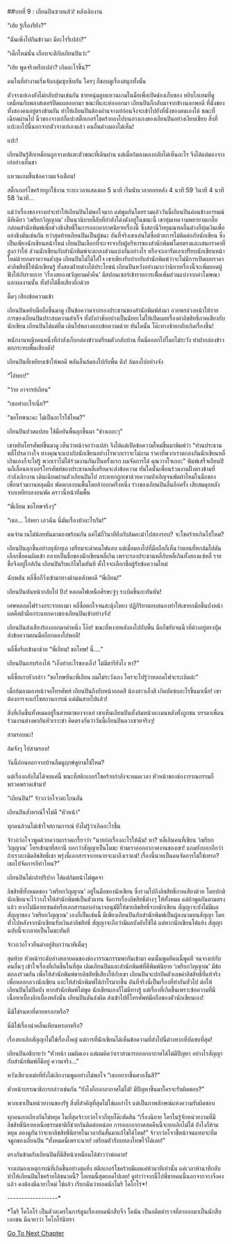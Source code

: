 ##บทที่ 9 : เถียนปินซวยแล้ว!
หลังเลิกงาน

“เฮ้ย รู้เรื่องรึยัง?”

“ฉันเพิ่งไปกินข้าวมา มีอะไรรึเปล่า?”

“เด็กใหม่นั่น เกือบจะตีกับเถียนปินว่ะ”

“เฮ้ย พูดจริงหรือเปล่า? เกิดอะไรขึ้น?”


คนในที่ทำงานเริ่มจับกลุ่มซุบซิบกัน ใครๆ ก็ชอบดูเรื่องสนุกทั้งนั้น

ตัวจางเย่เองยังไม่กลับบ้านเช่นกัน ชายหนุ่มลูบแหวนเกมในมือเพื่อเปิดช่องเก็บของ หยิบไอเทมที่ดูเหมือนกับพลาสเตอร์ปิดแผลออกมา ขณะที่แกะห่อออกมา เถียนปินก็กลับมาจากข้างนอกพอดี ที่นั่งของทั้งสองคนอยู่ตรงข้ามกัน ทำให้เถียนปินต้องผ่านจางเย่ก่อนจึงจะเข้าไปยังที่นั่งของตนเองได้ 
ขณะที่เฉียดผ่านไป นิ้วของจางเย่ก็แปะสติ๊กเกอร์โชคร้ายลงไปบนกางเกงของเถียนปินอย่างเงียบเชียบ สิ่งที่แปะลงไปนี้นอกจากตัวจางเย่เองแล้ว คนอื่นต่างมองไม่เห็น!

แปะ!

เถียนปินรู้สึกเหมือนถูกจางเย่แตะตัวขณะที่เดินผ่าน แต่เมื่อก้มลงมองกลับไม่เห็นอะไร จึงได้แต่มองจางเย่อย่างเย็นชา

แหวนเกมขึ้นข้อความแจ้งเตือน!

สติ๊กเกอร์โชคร้ายถูกใช้งาน ระยะเวลาแสดงผล 5 นาที เริ่มนับเวลาถอยหลัง 4 นาที 59 วินาที 4 นาที 58 วินาที…

แม้ว่าเรื่องของจางเย่จะทำให้เถียนปินไม่พอใจมาก แต่พูดกันโดยรวมแล้ววันนี้เถียนปินค่อนข้างอารมณ์ดีทีเดียว ‘เพรียกวิญญาณ’ เป็นนวนิยายลี้ลับที่กำลังโด่งดังอยู่ในขณะนี้ เขาทุ่มเทความพยายามเกลี้ยกล่อมสำนักพิมพ์เพื่อช่วงชิงสิทธิ์ในการออกอากาศนิยายเรื่องนี้ ซึ่งสถานีวิทยุมณฑลอื่นต่างก็ทุ่มเงินเพื่อแย่งชิงมันเช่นกัน ทว่าสุดท้ายเถียนปินเป็นผู้ชนะ อันที่จริงเขาเล่นไม่ซื่อด้วยการไม่ติดต่อกับนักเขียน ซึ่งเป็นเพียงนักเขียนหน้าใหม่ เถียนปินเลือกที่จะเจรจากับผู้บริหารของสำนักพิมพ์โดยตรงและเสนอราคาที่สูงกว่าให้ ส่วนนักเขียนกับสำนักพิมพ์จะตกลงส่วนแบ่งกันอย่างไร หรือจะเอารัดเอาเปรียบนักเขียนหน้าใหม่ด้วยกดราคาจนต่ำสุด เถียนปินไม่ได้ใส่ใจ เขาเพียงรับปากกับสำนักพิมพ์ว่าจะไม่มีการเปิดเผยราคาค่าลิขสิทธิ์ให้นักเขียนรู้ ทั้งสองฝ่ายต่างได้ประโยชน์ เถียนปินหวังอย่างมากว่านิยายเรื่องนี้จะเพิ่มยอดผู้ฟังให้กับรายการ ‘เรื่องสยองขวัญยามค่ำคืน’ มีสปอนเซอร์เข้ารายการเพิื่อเพิ่มส่วนแบ่งจากค่าโฆษณาและผลงานนั้น ทั้งยังได้ชื่อเสียงอีกด้วย

ติ๊ดๆ เสียงข้อความเข้า 

เถียนปินหยิบมือถือขึ้นมาดู เป็นข้อความจากรองประธานของสำนักพิมพ์ส่งมา อวยพรล่วงหน้าให้รายการของเถียนปินประสบความสำเร็จ ทั้งยังกำชับอย่างเป็นนัยยะไม่ให้เปิดเผยเรื่องค่าลิขสิทธิ์ภาคเสียงกับนักเขียน เถียนปินได้แต่ยิ้ม เดินไปพลางตอบข้อความด้วย ทันใดนั้น โต๊ะทางซ้ายกลับเกิดเรื่องขึ้น!

พนักงานหญิงคนหนึ่งที่กำลังเก็บกล่องข้าวเตรียมตัวกลับบ้าน ยื่นมือออกไปโดยไม่ระวัง ทำฝากล่องข้าวตกกระทบพื้นเสียงดัง!

เถียนปินที่เหยียบเข้าให้พอดี พลันลื่นล้มลงไปกับพื้น ตึง! ล้มลงไปอย่างจัง

“ไอ้หยา!”

“ว้าย อาจารย์เถียน”

“เธอทำอะไรเนี่ย?”

“ขอโทษนะคะ ไม่เป็นอะไรใช่ไหม?”

เถียนปินปวดแปลบ ใช้มือยันพื้นลุกขึ้นมา “ช่างเถอะๆ”

เขาหยิบโทรศัพท์ขึ้นมาดู เห็นว่าหน้าจอว่างเปล่า จึงได้แต่เปิดข้อความใหม่ขึ้นมาพิมพ์ว่า “ท่านประธานหลี่โปรดวางใจ ทางคุณจะแบ่งกับนักเขียนอย่างไรพวกเราจะไม่ถาม ราคาที่พวกเราตกลงกันนักเขียนหลี่เกินเองก็จะไม่รู้ พวกเราไม่ได้ร่วมงานกันเป็นครั้งแรก ผมจัดการได้ คุณวางใจเถอะ" พิมพ์เสร็จเถียนปินก็เลื่อนหาเบอร์โทรศัพท์ของประธานหลี่เตรียมจะส่งข้อความ ทันใดนั้นเพื่อนร่วมงานฝั่งตรงข้ามที่กำลังเลิกงาน เดินเฉียดผ่านตัวเถียนปินไป กระแทกถูกเขาด้วยความบังเอิญจนพัดผ้าไหมในมือของเพื่อนร่วมงานหลุดมือ พัดตกลงบนพื้นโดยอ้าออกครึ่งหนึ่ง ร่างของเถียนปินลื่นอีกครั้ง เสียสมดุลหลังจากเหยียบลงบนพัด คราวนี้หน้าทิ่มพื้น

“พี่เถียน ขอโทษจริงๆ”

“เธอ... ไอ้หยา เอวฉัน นี่มันเรื่องบ้าอะไรกัน!”

คนจำนวนไม่น้อยหันมามองพร้อมกัน แค่ไม่กี่วินาทีถึงกับล้มคะมำไปสองรอบ? จะโชคร้ายเกินไปไหม? 

เถียนปินลุกขึ้นอย่างทุลักทุเล เตรียมจะด่าคนไฟแลบ แต่เมื่อมองไปที่มือถือก็เห็นว่าตอนที่หกล้มไปดันเลือกชื่อคนผิดเข้า กลายเป็นชื่อของนักเขียนหลี่เกิน เพราะรองประธานหลี่กับหลี่เกินทั้งสองแซ่หลี่ รายชื่อจึงอยู่ใกล้กัน เถียนปินรีบแก้ไขในทันที ตั้งใจจะเลือกชื่อผู้รับข้อความใหม่

ฉับพลัน หลี่ซื่อก็วิ่งเข้ามาทางด้านหลังพอดี “พี่เถียน!” 

เถียนปินหันหน้ากลับไป ปัง! หลอดไฟเหนือศีรษะจู่ๆ ระเบิดขึ้นกะทันหัน!

เศษหลอดไฟร่วงกระจายลงมา หลี่ซื่อตกใจจนสะดุ้งโหยง ปฏิกิริยาตอบสนองทำให้เขายกมือขึ้นบังหน้า ผลคือฝ่ามือกระแทกคางของเถียนปินเข้าอย่างจัง!

เถียนปินส่งเสียงร้องออกมาคำหนึ่ง โอ๊ย! ขณะที่หงายหลังลงไปกับพื้น มือก็ขยับจนนิ้วที่ค้างอยู่ตรงปุ่มส่งข้อความบนมือถือกดลงไปพอดี!

หลี่ซื่อรีบเข้ามาช่วย “พี่เถียน! ขอโทษ! นี่....”

เถียนปินแทบร้องไห้ “เอ็งทำอะไรของเอ็ง! ไม่มีตารึยังไง หา?”

หลี่ซื่อเกาหัวกล่าว “ขอโทษทีนะพี่เถียน ผมไม่ระวังเอง ใครจะไปรู้ว่าหลอดไฟจะระเบิดล่ะ” 


เมื่อก้มลงมองหน้าจอโทรศัพท์ เถียนปินถึงกับหน้าถอดสี น้องสาวเอ็งสิ เกิดบัดซบอะไรขึ้นมาเนี่ย! เขาต้องการจะแก้ไขสถานการณ์ แต่มันสายไปแล้ว!

สิ่งที่เกิดขึ้นทั้งหมดอยู่ในสายตาของจางเย่ เขาเห็นเถียนปินทั้งล้มหน้าคะเมนหลังทั้งถูกชน บรรดาเพื่อนร่วมงานต่างพากันหัวเราะขำ คิดตรงกันว่าวันนี้เถียนปินดวงซวยจริงๆ!

สามรอบนะ!

ล้มจังๆ ไปสามรอบ!

วันนี้ก่อนออกจากบ้านลืมดูฤกษ์ดูยามใช่ไหม?

แต่เรื่องกลับไม่ได้จบแค่นี้ ขณะที่สติกเกอร์โชคร้ายกำลังจะหมดเวลา หัวหน้าของช่องวรรณกรรมก็พรวดพราดเข้ามา!

“เถียนปิน!” จ้าวกว๋อโจวตะโกนลั่น

เถียนปินสังหรณ์ใจไม่ดี “หัวหน้า”

ทุกคนล้วนไม่เข้าใจสถานการณ์ ยังไม่รู้ว่าเกิดอะไรขึ้น

จ้าวกว๋อโจวพูดด้วยความกราดเกรี้ยวว่า “นายก่อเรื่องอะไรให้ฉัน! หา? หลี่เกินคนที่เขียน ‘เพรียกวิญญาณ’ โทรเข้ามาที่สถานี บอกว่าสัญญาเป็นโมฆะ ห้ามเราออกอากาศงานของเขา! แถมยังบอกอีกว่าถ้าเราละเมิดลิขสิทธิ์เขา พรุ่งนี้เอกสารจากทนายจะมาถึงเราแน่! เรื่องนี้นายเป็นคนจัดการไม่ใช่เหรอ? เธอไปจัดการอีท่าไหน?”

เถียนปินไม่กล้าปริปาก ได้แต่ก้มหน้าไม่พูดจา

ลิขสิทธิ์ทั้งหมดของ ‘เพรียกวิญญาณ’ อยู่ในมือของนักเขียน ซึ่งรวมไปถึงลิขสิทธิ์ภาคเสียงด้วย โดยปกตินักเขียนจะไว้วางใจให้สำนักพิมพ์เป็นตัวแทน จัดการเรื่องลิขสิทธิ์ต่างๆ ให้ทั้งหมด แต่ถ้าพูดกันตามตรงแล้ว หากไม่มีลายเซนต์หรือเอกสารมอบอำนาจอนุมัติให้ขายลิขสิทธิ์จากนักเขียน สัญญาจะยังไม่มีผล สัญญาของ ‘เพรียกวิญญาณ’ เองก็เป็นเช่นนี้ มีเพียงเถียนปินกับสำนักพิมพ์เป็นผู้ลงนามบนสัญญา โดยทั่วไปหลังจากนักเขียนรับเงินค่าลิขสิทธิ์ สัญญาจะถือว่ามีผลบังคับใช้ได้ แต่หากนักเขียนโต้แย้ง สัญญาฉบับนี้จะกลายเป็นโมฆะทันที

จ้าวกว๋อโจวยืนด่าอยู่สิบกว่านาทีเต็มๆ

สุดท้าย หัวหน้าระดับล่างหลายคนของช่องวรรณกรรมพากันเข้ามา คนนั้นพูดทีคนนี้พูดที จนจางเย่กับคนอื่นๆ เข้าใจเรื่องที่เกิดขึ้นในที่สุด เดิมเถียนปินและสำนักพิมพ์ที่ตีพิมพ์นิยาย ‘เพรียกวิญญาณ’ มีข้อตกลงร่วมกัน เพื่อให้สำนักพิมพ์ขายลิขสิทธิ์เสียงให้กับเขา เถียนปินจะปกปิดตัวเลขค่าลิขสิทธิ์ที่แท้จริงเพื่อหลอกลวงนักเขียน และให้สำนักพิมพ์ได้กำไรมากขึ้น อันที่จริงนี่เป็นเรื่องที่ทำกันทั่วไป ต่อให้เถียนปินไม่ปิดบัง หากสำนักพิมพ์ไม่พูด นักเขียนเองก็ไม่มีทางรู้ แต่เรื่องที่เกิดขึ้นเพราะข้อความที่มีเนื้อหาเบื้องลึกเบื้องหลังนั่น เถียนปินดันส่งผิด ส่งเข้าไปที่โทรศัพท์มือถือของตัวนักเขียนเอง! 

นี่มิใช่รนหาที่ตายหรอกหรือ? 

นี่มิใช่เรื่องน่าคลื่นเหียนหรอกหรือ?

เรื่องยกเลิกสัญญาไม่ใช่เรื่องใหญ่ แต่การที่นักเขียนได้เห็นข้อความที่ส่งไปนี่ต่างหากที่บัดซบที่สุด! 

เถียนปินอธิบายว่า “หัวหน้า ผมผิดเอง แต่ผมคิดว่าเราสามารถออกอากาศได้ไม่มีปัญหา อย่างไรสัญญากับสำนักพิมพ์ก็มีอยู่ ความจริง…”

หวังเสียวเหม่ยที่ยังไม่เลิกงานพูดอย่างไม่พอใจ “เธออยากขึ้นศาลงั้นสิ?”

หัวหน้าบรรณาธิการกล่าวเช่นกัน “ยังไงก็ออกอากาศไม่ได้! มีปัญหาขึ้นมาใครจะรับผิดชอบ?”

พวกเขาเป็นหน่วยงานของรัฐ สิ่งที่สำคัญที่สุดไม่ใช่ผลกำไร แต่เป็นภาพลักษณ์แห่งความรับผิดชอบ

ทุกคนถกเถียงกันไม่หยุด ในที่สุดจ้าวกว๋อโจวก็ทุบโต๊ะตัดสิน “เรื่องนิยาย ใครในรู้จักหน่วยงานที่มีลิขสิทธิ์นิยายเหนือธรรมชาติก็ช่วยกันติดต่อหน่อย การออกอากาศสดคืนนี้จะยกเลิกไม่ได้ ยังไงก็ห้ามหยุด ลองดูกันว่าจะหาลิขสิทธิ์นิยายในเวลาอันสั้นมาแก้ไขได้ไหม!” จ้าวกว๋อโจวชี้หน้าจนแทบจะทิ่มจมูกของเถียนปิน “ทั้งหมดนี่เพราะนาย! เตรียมตัวรับบทลงโทษไว้ได้เลย!”

ตรงกันข้ามกับเถียนปินที่มีสีหน้าเหมือนได้ข่าวว่าพ่อตาย!

จางเย่มองเหตุการณ์ที่เกิดขึ้นอย่างสุดทึ่ง สติกเกอร์โชคร้ายมีผลแค่ห้านาทีเท่านั้น แค่เวลาห้านาทีกลับทำให้เถียนปินโชคร้ายได้ขนาดนี้? ไอเทมนี้สุดยอดไปเลย! ดูท่าว่าจากนี้ไปพี่ชายคนนี้นอกจากจางจิ่งคงแล้ว คงต้องมีฉายาใหม่ ใช่แล้ว เรียกฉันว่ายอดนักโมริ โคโกโร่*!

*-*-*-*-*-*-*-*-*-*-*-*-*-*-*-*-*-*-*

*โมริ โคโกโร่ เป็นตัวละครในการ์ตูนเรื่องยอดนักสืบจิ๋ว โคนัน เป็นอดีตตำรวจที่ลาออกมาเป็นนักสืบเอกชน มีฉายาว่า โคโกโร่นิทรา


[Go To Next Chapter]( ./11.md)
